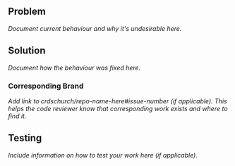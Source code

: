 ## Problem
*Document current behaviour and why it's undesirable here.*

## Solution
*Document how the behaviour was fixed here.*

### Corresponding Brand
*Add link to crdschurch/repo-name-here#issue-number (if applicable). This helps the code reviewer know that corresponding work exists and where to find it.*

## Testing
*Include information on how to test your work here (if applicable).*